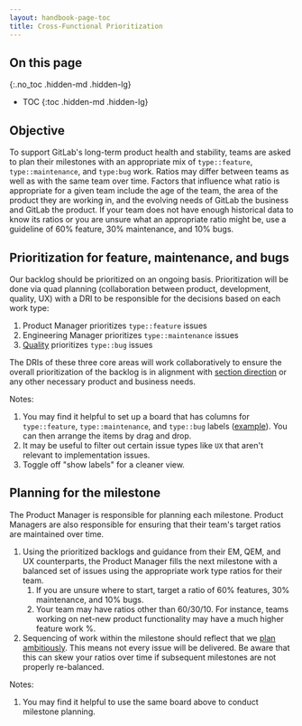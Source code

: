 ```yaml
---
layout: handbook-page-toc
title: Cross-Functional Prioritization
---
```


## On this page
{:.no_toc .hidden-md .hidden-lg}

- TOC
{:toc .hidden-md .hidden-lg}


## Objective

To support GitLab's long-term product health and stability, teams are asked to plan their milestones with an appropriate mix of `type::feature`, `type::maintenance`, and `type:bug` work. Ratios may differ between teams as well as with the same team over time. Factors that influence what ratio is appropriate for a given team include the age of the team, the area of the product they are working in, and the evolving needs of GitLab the business and GitLab the product. If your team does not have enough historical data to know its ratios or you are unsure what an appropriate ratio might be, use a guideline of 60% feature, 30% maintenance, and 10% bugs. 


## Prioritization for feature, maintenance, and bugs

Our backlog should be prioritized on an ongoing basis. Prioritization will be done via quad planning (collaboration between product, development, quality, UX) with a DRI to be responsible for the decisions based on each work type:

1. Product Manager prioritizes `type::feature` issues
1. Engineering Manager prioritizes `type::maintenance` issues
1. [Quality](https://about.gitlab.com/handbook/engineering/quality/quality-engineering/#milestone-planning) prioritizes `type::bug` issues

The DRIs of these three core areas will work collaboratively to ensure the overall prioritization of the backlog is in alignment with [section direction](https://about.gitlab.com/direction/#devops-stages) or any other necessary product and business needs.

Notes:

1. You may find it helpful to set up a board that has columns for `type::feature`, `type::maintenance`, and `type::bug` labels ([example](https://gitlab.com/groups/gitlab-org/-/boards/4309441?not[label_name][]=UX&label_name[]=group%3A%3Athreat%20insights)). You can then arrange the items by drag and drop.
1. It may be useful to filter out certain issue types like `UX` that aren't relevant to implementation issues.
1. Toggle off "show labels" for a cleaner view.


## Planning for the milestone

The Product Manager is responsible for planning each milestone. Product Managers are also responsible for ensuring that their team's target ratios are maintained over time.

1. Using the prioritized backlogs and guidance from their EM, QEM, and UX counterparts, the Product Manager fills the next milestone with a balanced set of issues using the appropriate work type ratios for their team. 
   1. If you are unsure where to start, target a ratio of 60% features, 30% maintenance, and 10% bugs.
   1. Your team may have ratios other than 60/30/10. For instance, teams working on net-new product functionality may have a much higher feature work %. 
1. Sequencing of work within the milestone should reflect that we [plan ambitiously](https://about.gitlab.com/handbook/product/product-principles/#how-this-impacts-planning). This means not every issue will be delivered. Be aware that this can skew your ratios over time if subsequent milestones are not properly re-balanced.

Notes:
1. You may find it helpful to use the same board above to conduct milestone planning. 




